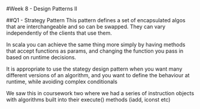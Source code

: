 #Week 8 - Design Patterns II

##Q1 - Strategy Pattern
This pattern defines a set of encapsulated algos that are interchangeable and so can be swapped.  They can vary independently of the clients that use them.

In scala you can achieve the same thing more simply by having methods that accept functions as params, and changing the function
 you pass in based on runtime decisions.

It is appropriate to use the stategy design pattern when you want many different versions of an algorithm, and you want to define the behaviour at runtime, while avoiding complex conditionals

We saw this in coursework two where we had a series of instruction objects with algorithms built into their execute() methods (iadd, iconst etc)



